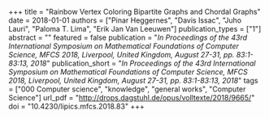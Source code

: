 +++
title = "Rainbow Vertex Coloring Bipartite Graphs and Chordal Graphs"
date = 2018-01-01
authors = ["Pinar Heggernes", "Davis Issac", "Juho Lauri", "Paloma T. Lima", "Erik Jan Van Leeuwen"]
publication_types = ["1"]
abstract = ""
featured = false
publication = "*In Proceedings of the 43rd International Symposium on Mathematical Foundations of Computer Science, MFCS 2018, Liverpool, United Kingdom, August 27-31, pp. 83:1-83:13, 2018*"
publication_short = "*In Proceedings of the 43rd International Symposium on Mathematical Foundations of Computer Science, MFCS 2018, Liverpool, United Kingdom, August 27-31, pp. 83:1-83:13, 2018*"
tags = ["000 Computer science", "knowledge", "general works", "Computer Science"]
url_pdf = "http://drops.dagstuhl.de/opus/volltexte/2018/9665/"
doi = "10.4230/lipics.mfcs.2018.83"
+++

